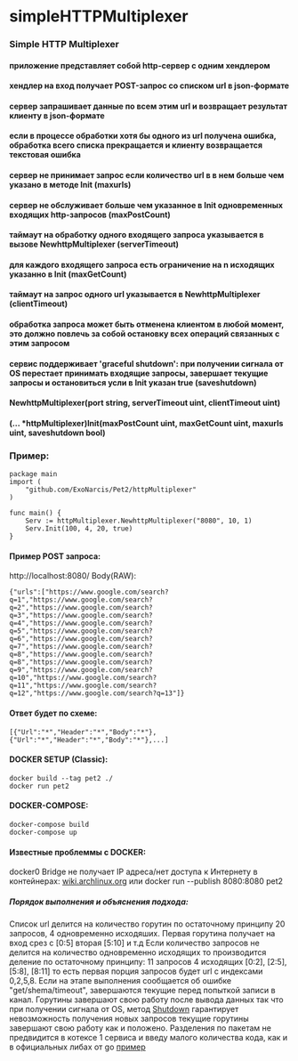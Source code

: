 # simpleHTTPMultiplexer
### Simple HTTP Multiplexer   
#### приложение представляет собой http-сервер с одним хендлером   
#### хендлер на вход получает POST-запрос со списком url в json-формате   
#### сервер запрашивает данные по всем этим url и возвращает результат клиенту в json-формате   
#### если в процессе обработки хотя бы одного из url получена ошибка, обработка всего списка прекращается и клиенту возвращается текстовая ошибка    
#### сервер не принимает запрос если количество url в в нем больше чем указано в методе Init (maxurls)
#### сервер не обслуживает больше чем указанное в Init одновременных входящих http-запросов (maxPostCount)
#### таймаут на обработку одного входящего запроса указывается в вызове NewhttpMultiplexer (serverTimeout)
#### для каждого входящего запроса есть ограничение на n исходящих указанно в Init (maxGetCount)
#### таймаут на запрос одного url указывается в NewhttpMultiplexer (clientTimeout)
#### обработка запроса может быть отменена клиентом в любой момент, это должно повлечь за собой остановку всех операций связанных с этим запросом   
#### сервис поддерживает 'graceful shutdown': при получении сигнала от OS перестает принимать входящие запросы, завершает текущие запросы и остановиться усли в Init указан true (saveshutdown)  

#### NewhttpMultiplexer(port string, serverTimeout uint, clientTimeout uint)
#### (... *httpMultiplexer)Init(maxPostCount uint, maxGetCount uint, maxurls uint, saveshutdown bool)

### Пример:
```
package main
import (
	"github.com/ExoNarcis/Pet2/httpMultiplexer"
)

func main() {
	Serv := httpMultiplexer.NewhttpMultiplexer("8080", 10, 1)
	Serv.Init(100, 4, 20, true)
}
```

#### Пример POST запроса:
http://localhost:8080/
Body(RAW):
```
{"urls":["https://www.google.com/search?q=1","https://www.google.com/search?q=2","https://www.google.com/search?q=3","https://www.google.com/search?q=4","https://www.google.com/search?q=5","https://www.google.com/search?q=6","https://www.google.com/search?q=7","https://www.google.com/search?q=8","https://www.google.com/search?q=8","https://www.google.com/search?q=9","https://www.google.com/search?q=10","https://www.google.com/search?q=11","https://www.google.com/search?q=12","https://www.google.com/search?q=13"]}
```
#### Ответ будет по схеме:
```
[{"Url":"*","Header":"*","Body":"*"},{"Url":"*","Header":"*","Body":"*"},...]
```
#### DOCKER SETUP (Classic):
```
docker build --tag pet2 ./  
docker run pet2  
```

####  DOCKER-COMPOSE:
```
docker-compose build
docker-compose up 
```

#### Известные проблеммы с DOCKER:
docker0 Bridge не получает IP адреса/нет доступа к Интернету в контейнерах:
[wiki.archlinux.org](https://wiki.archlinux.org/title/Docker_(%D0%A0%D1%83%D1%81%D1%81%D0%BA%D0%B8%D0%B9)#docker0_Bridge_%D0%BD%D0%B5_%D0%BF%D0%BE%D0%BB%D1%83%D1%87%D0%B0%D0%B5%D1%82_IP_%D0%B0%D0%B4%D1%80%D0%B5%D1%81%D0%B0/%D0%BD%D0%B5%D1%82_%D0%B4%D0%BE%D1%81%D1%82%D1%83%D0%BF%D0%B0_%D0%BA_%D0%98%D0%BD%D1%82%D0%B5%D1%80%D0%BD%D0%B5%D1%82%D1%83_%D0%B2_%D0%BA%D0%BE%D0%BD%D1%82%D0%B5%D0%B9%D0%BD%D0%B5%D1%80%D0%B0%D1%85)
или 
docker run --publish 8080:8080 pet2 
##### Порядок выполнения и объяснения подхода:
Список url делится на количество горутин по остаточному принципу
20 запросов, 4 одновременно исходяших. 
Первая горутина получает на вход срез с [0:5] вторая [5:10] и т.д
Если количество запросов не делится на количество одновременно исходящих то производится деление по остаточному принципу:
11 запросов 4 исходящих [0:2], [2:5], [5:8], [8:11] то есть первая порция запросов будет url с индексами 0,2,5,8.
Если на этапе выполнения сообщается об ошибке "get/shema/timeout", завершаются текущие перед попыткой записи в канал.
Горутины завершают свою работу после вывода данных так что при получении сигнала от OS, метод [Shutdown](https://pkg.go.dev/net/http#Server.Shutdown)
гарантирует невозможность получения новых запросов текущие горутины завершают свою работу как и положено.
Разделения по пакетам не предвидится в котексе 1 сервиса и введу малого количества кода, как и в официальных либах от go [пример](https://github.com/golang/go/blob/master/src/net/http/server.go)
